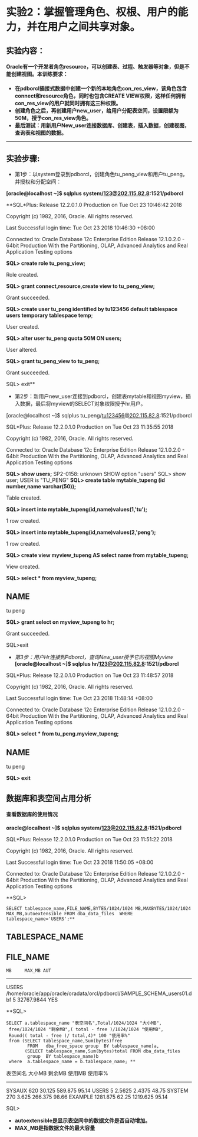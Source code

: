# 实验2：掌握管理角色、权根、用户的能力，并在用户之间共享对象。
## 实验内容：
#### Oracle有一个开发者角色resource，可以创建表、过程、触发器等对象，但是不能创建视图。本训练要求：
- **在pdborcl插接式数据中创建一个新的本地角色con_res_view，该角色包含connect和resource角色，同时也包含CREATE VIEW权限，这样任何拥有con_res_view的用户就同时拥有这三种权限。**
- **创建角色之后，再创建用户new_user，给用户分配表空间，设置限额为50M，授予con_res_view角色。**
- **最后测试：用新用户New_user连接数据库、创建表，插入数据，创建视图，查询表和视图的数据。**

------------

## 实验步骤:
- 第1步：以system登录到pdborcl，创建角色tu_peng_view和用户tu_peng，并授权和分配空间：

**[oracle@localhost ~]$ sqlplus system/123@202.115.82.8:1521/pdborcl**

**SQL*Plus: Release 12.2.0.1.0 Production on Tue Oct 23 10:46:42 2018

Copyright (c) 1982, 2016, Oracle.  All rights reserved.

Last Successful login time: Tue Oct 23 2018 10:46:30 +08:00

Connected to:
Oracle Database 12c Enterprise Edition Release 12.1.0.2.0 - 64bit Production
With the Partitioning, OLAP, Advanced Analytics and Real Application Testing options

**SQL> create role tu_peng_view;**

Role created.

**SQL> grant connect,resource,create view to tu_peng_view;**

Grant succeeded.

**SQL> create user tu_peng identified by tu123456 default tablespace users temporary tablespace temp**;              

User created.

**SQL> alter user tu_peng quota 50M ON users;**

User altered.

**SQL> grant tu_peng_view to tu_peng;**

Grant succeeded.

SQL> exit**

- 第2步：新用户new_user连接到pdborcl，创建表mytable和视图myview，插入数据，最后将myview的SELECT对象权限授予hr用户。

[oracle@localhost ~]$ sqlplus tu_peng/tu123456@202.115.82.8:1521/pdborcl

SQL*Plus: Release 12.2.0.1.0 Production on Tue Oct 23 11:35:55 2018

Copyright (c) 1982, 2016, Oracle.  All rights reserved.


Connected to:
Oracle Database 12c Enterprise Edition Release 12.1.0.2.0 - 64bit Production
With the Partitioning, OLAP, Advanced Analytics and Real Application Testing options

**SQL> show users;**
SP2-0158: unknown SHOW option "users"
SQL> show user;
USER is "TU_PENG"
**SQL> create table mytable_tupeng (id number,name varchar(50));**

Table created.

**SQL> insert into mytable_tupeng(id,name)values(1,'tu');**

1 row created.

**SQL> insert into mytable_tupeng(id,name)values(2,'peng');**

1 row created.

**SQL> create view myview_tupeng AS select name from mytable_tupeng;**

View created.

**SQL> select * from myview_tupeng;**

NAME
--------------------------------------------------
tu
peng

**SQL> grant select on myview_tupeng to hr;**

Grant succeeded.

SQL>exit
- *第3步：用户Hr连接到Pdborcl，查询New_user授予它的视图Myview*
**[oracle@localhost ~]$ sqlplus hr/123@202.115.82.8:1521/pdborcl**

SQL*Plus: Release 12.2.0.1.0 Production on Tue Oct 23 11:48:57 2018

Copyright (c) 1982, 2016, Oracle.  All rights reserved.

Last Successful login time: Tue Oct 23 2018 11:48:14 +08:00

Connected to:
Oracle Database 12c Enterprise Edition Release 12.1.0.2.0 - 64bit Production
With the Partitioning, OLAP, Advanced Analytics and Real Application Testing options

**SQL> select * from tu_peng.myview_tupeng;**

NAME
--------------------------------------------------
tu
peng

**SQL> exit**
## 数据库和表空间占用分析
#### 查看数据库的使用情况
**oracle@localhost ~]$ sqlplus system/123@202.115.82.8:1521/pdborcl**

SQL*Plus: Release 12.2.0.1.0 Production on Tue Oct 23 11:51:22 2018

Copyright (c) 1982, 2016, Oracle.  All rights reserved.

Last Successful login time: Tue Oct 23 2018 11:50:05 +08:00

Connected to:
Oracle Database 12c Enterprise Edition Release 12.1.0.2.0 - 64bit Production
With the Partitioning, OLAP, Advanced Analytics and Real Application Testing options

**SQL> 

    SELECT tablespace_name,FILE_NAME,BYTES/1024/1024 MB,MAXBYTES/1024/1024 MAX_MB,autoextensible FROM dba_data_files  WHERE  tablespace_name='USERS';**

TABLESPACE_NAME
------------------------------
FILE_NAME
--------------------------------------------------------------------------------
	MB     MAX_MB AUT
---------- ---------- ---
USERS
/home/oracle/app/oracle/oradata/orcl/pdborcl/SAMPLE_SCHEMA_users01.dbf
	 5 32767.9844 YES


**SQL> 


    SELECT a.tablespace_name "表空间名",Total/1024/1024 "大小MB",
     free/1024/1024 "剩余MB",( total - free )/1024/1024 "使用MB",
     Round(( total - free )/ total,4)* 100 "使用率%"
     from (SELECT tablespace_name,Sum(bytes)free
            FROM   dba_free_space group  BY tablespace_name)a,
           (SELECT tablespace_name,Sum(bytes)total FROM dba_data_files
            group  BY tablespace_name)b
     where  a.tablespace_name = b.tablespace_name; **

表空间名                     大小MB   剩余MB   使用MB  使用率%
------------------------------ ---------- ---------- ---------- ----------
SYSAUX				      620     30.125	589.875      95.14
USERS					5     2.5625	 2.4375      48.75
SYSTEM				      270      3.625	266.375      98.66
EXAMPLE 			 1281.875      62.25   1219.625      95.14

SQL> 
- **autoextensible是显示表空间中的数据文件是否自动增加。**
- **MAX_MB是指数据文件的最大容量**